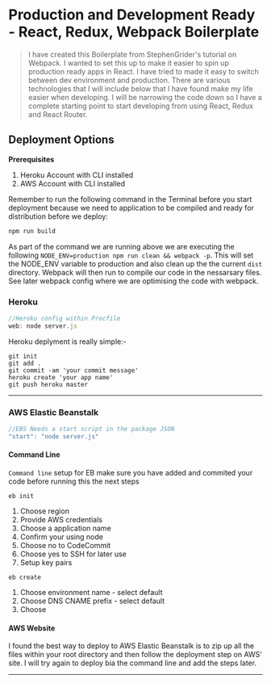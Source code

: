 # Production and Development Ready - React, Redux, Webpack Boilerplate

> I have created this Boilerplate from StephenGrider's tutorial on Webpack. I wanted to set this up to make it easier to spin up
production ready apps in React. I have tried to made it easy to switch between dev environment and production. There are various technologies that I will include below that I have found make my life easier when developing. I will be narrowing the code down so I have a complete starting point to start developing from using React, Redux and React Router.


## Deployment Options

**Prerequisites**
1. Heroku Account with CLI installed
2. AWS Account with CLI installed

Remember to run the following command in the Terminal before you start deployment because we need to application to be compiled and ready for distribution before we deploy:
```javascript
npm run build
```
As part of the command we are running above we are executing the following `NODE_ENV=production npm run clean && webpack -p`. This will set the NODE_ENV variable to production and also clean up the the current `dist` directory. Webpack will then run to compile our code in the nessarsary files. See later webpack config where we are optimising the code with webpack.


### Heroku
```javascript
//Heroku config within Procfile
web: node server.js
```
Heroku deplyment is really simple:-

```
git init
git add .
git commit -am 'your commit message'
heroku create 'your app name'
git push heroku master
```


---
### AWS Elastic Beanstalk
```javascript
//EBS Needs a start script in the package JSON
"start": "node server.js"
```
#### Command Line
`Command line` setup for EB make sure you have added
and commited your code before running this the next
steps

`eb init`
1. Choose region
2. Provide AWS credentials
3. Choose a application name
4. Confirm your using node
5. Choose no to CodeCommit
6. Choose yes to SSH for later use
7. Setup key pairs

`eb create`

1. Choose environment name - select default
2. Choose DNS CNAME prefix - select default
3. Choose

#### AWS Website
I found the best way to deploy to AWS Elastic Beanstalk is to zip up all the files within your root directory and then follow the deployment step on AWS' site. I will try again to deploy bia the command line and add the steps later.

---
